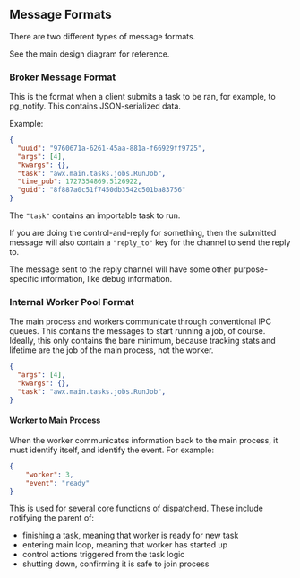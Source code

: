 ## Message Formats

There are two different types of message formats.

See the main design diagram for reference.

### Broker Message Format

This is the format when a client submits a task to be ran, for example, to pg_notify.
This contains JSON-serialized data.

Example:

```json
{
  "uuid": "9760671a-6261-45aa-881a-f66929ff9725",
  "args": [4],
  "kwargs": {},
  "task": "awx.main.tasks.jobs.RunJob",
  "time_pub": 1727354869.5126922,
  "guid": "8f887a0c51f7450db3542c501ba83756"
}
```

The `"task"` contains an importable task to run.

If you are doing the control-and-reply for something, then the submitted
message will also contain a `"reply_to"` key for the channel to send the reply to.

The message sent to the reply channel will have some other purpose-specific information,
like debug information.

### Internal Worker Pool Format

The main process and workers communicate through conventional IPC queues.
This contains the messages to start running a job, of course.
Ideally, this only contains the bare minimum, because tracking
stats and lifetime are the job of the main process, not the worker.

```json
{
  "args": [4],
  "kwargs": {},
  "task": "awx.main.tasks.jobs.RunJob",
}
```

#### Worker to Main Process

When the worker communicates information back to the main process,
it must identify itself, and identify the event. For example:

```json
{
    "worker": 3,
    "event": "ready"
}
```

This is used for several core functions of dispatcherd.
These include notifying the parent of:
 - finishing a task, meaning that worker is ready for new task
 - entering main loop, meaning that worker has started up
 - control actions triggered from the task logic
 - shutting down, confirming it is safe to join process
